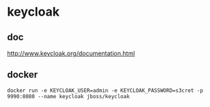 # keycloak

## doc

http://www.keycloak.org/documentation.html

## docker

```
docker run -e KEYCLOAK_USER=admin -e KEYCLOAK_PASSWORD=s3cret -p 9990:8080 --name keycloak jboss/keycloak
```
